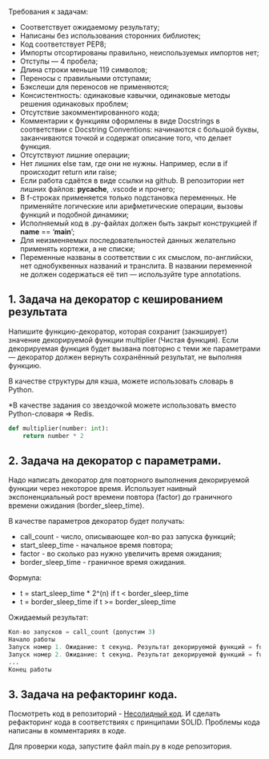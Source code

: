 Требования к задачам:

- Соответствует ожидаемому результату;
- Написаны без использования сторонних библиотек;
- Код соответствует PEP8;
- Импорты отсортированы правильно, неиспользуемых импортов нет;
- Отступы — 4 пробела;
- Длина строки меньше 119 символов;
- Переносы с правильными отступами;
- Бэкслеши для переносов не применяются;
- Консистентность: одинаковые кавычки, одинаковые методы решения одинаковых проблем;
- Отсутствие закомментированного кода;
- Комментарии к функциям оформлены в виде Docstrings в соответствии с Docstring Conventions: начинаются с большой буквы,
заканчиваются точкой и содержат описание того, что делает функция.
- Отсутствуют лишние операции;
- Нет лишних else там, где они не нужны. Например, если в if происходит return или raise;
- Если работа сдаётся в виде ссылки на github. В репозитории нет лишних файлов: __pycache__, .vscode и прочего;
- В f-строках применяется только подстановка переменных. Не применяйте логические или арифметические операции, вызовы 
функций и подобной динамики; 
- Исполняемый код в .py-файлах должен быть закрыт конструкцией if __name__ == ‘__main__’;
- Для неизменяемых последовательностей данных желательно применять кортежи, а не списки;
- Переменные названы в соответствии с их смыслом, по-английски, нет однобуквенных названий и транслита. В названии 
переменной не должен содержаться её тип — используйте type annotations. 

## 1. Задача на декоратор с кешированием результата

Напишите функцию-декоратор, которая сохранит (закэширует) значение декорируемой функции multiplier (Чистая функция). 
Если декорируемая функция будет вызвана повторно с теми же параметрами — декоратор должен вернуть сохранённый 
результат, не выполняя функцию.  

В качестве структуры для кэша, можете использовать словарь в Python.

*В качестве задания со звездочкой можете использовать вместо Python-словаря => Redis.

```python
def multiplier(number: int):
    return number * 2

```

## 2. Задача на декоратор с параметрами.
Надо написать декоратор для повторного выполнения декорируемой функции через некоторое время. Использует наивный 
экспоненциальный рост времени повтора (factor) до граничного времени ожидания (border_sleep_time). 

В качестве параметров декоратор будет получать:
- call_count - число, описывающее кол-во раз запуска функций;
- start_sleep_time - начальное время повтора;
- factor - во сколько раз нужно увеличить время ожидания;
- border_sleep_time - граничное время ожидания.

Формула:
- t = start_sleep_time * 2^(n) if t < border_sleep_time
- t = border_sleep_time if t >= border_sleep_time

Ожидаемый результат:
```python
Кол-во запусков = call_count (допустим 3)
Начало работы
Запуск номер 1. Ожидание: t секунд. Результат декорируемой функций = func_result.
Запуск номер 2. Ожидание: t секунд. Результат декорируемой функций = func_result.
...
Конец работы
```

## 3. Задача на рефакторинг кода.
Посмотреть код в репозиторий - [Несолидный код](https://github.com/BernarBerdikul/ylab_hw). И сделать рефакторинг 
кода в соответствиях с принципами SOLID. Проблемы кода написаны в комментариях в коде. 

Для проверки кода, запустите файл main.py в коде репозитория.